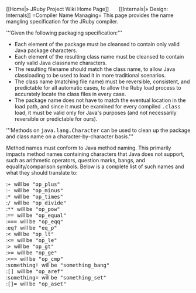 [[Home|&raquo; JRuby Project Wiki Home Page]]  &nbsp;&nbsp;&nbsp;&nbsp;&nbsp; [[Internals|&raquo; Design: Internals]]
=Compiler Name Managing=
This page provides the name mangling specification for the JRuby compiler.

'''Given the following packaging specification:'''

* Each element of the package must be cleansed to contain only valid Java package characters.
* Each element of the resulting class name must be cleansed to contain only valid Java classname characters.
* The resulting filename should match the class name, to allow Java classloading to be used to load it in more traditional scenarios.
* The class name (matching file name) must be reversible, consistent, and predictable for all automatic cases, to allow the Ruby load process to accurately locate the class files in every case.
* The package name does not have to match the eventual location in the load path, and since it must be examined for every compiled <tt>.class </tt>load, it must be valid only  for Java's purposes (and not necessarily reversible or predictable for ours).

'''Methods on <tt>java.lang.Character</tt> can be used to clean up the package and class name on a character-by-character basis.'''

Method names must conform to Java method naming. This primarily impacts method names containing characters that Java does not support, such as arithmetic operators, question marks, bangs, and equality/comparison symbols. Below is a complete list of such names and what they should translate to:

:<tt>+ </tt>will be<tt> "op_plus"</tt><br/>
:<tt>- </tt>will be<tt> "op_minus"</tt><br/>
:<tt>* </tt>will be<tt> "op_times"</tt><br/>
:<tt>/ </tt>will be<tt> "op_divide"</tt><br/>
:<tt>** </tt>will be<tt> "op_pow"</tt><br/>
:<tt>== </tt>will be<tt> "op_equal"</tt><br/>
:<tt>=== </tt>will be<tt> "op_eqq"</tt><br/>
:<tt>eq? </tt>will be<tt> "eq_p"</tt><br/>
:<tt>< </tt>will be<tt> "op_lt"</tt><br/>
:<tt><= </tt>will be<tt> "op_le"</tt><br/>
:<tt>> </tt>will be<tt> "op_gt"</tt><br/>
:<tt>>= </tt>will be<tt> "op_ge"</tt><br/>
:<tt><=> </tt>will be<tt> "op_cmp"</tt><br/>
:<tt>something! </tt>will be<tt> "something_bang"</tt><br/>
:<tt>[] </tt>will be<tt> "op_aref"</tt><br/>
:<tt>something= </tt>will be<tt> "something_set"</tt><br/>
:<tt>[]= </tt>will be<tt> "op_aset"</tt><br/>
